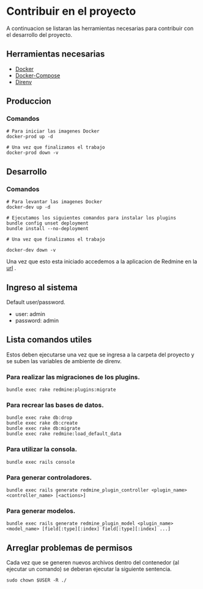 # Contribuir en el proyecto

A continuacion se listaran las herramientas necesarias para contribuir con el
desarrollo del proyecto.

## Herramientas necesarias

* [Docker](https://docs.docker.com/engine/install/ubuntu/)
* [Docker-Compose](https://docs.docker.com/compose/install/)
* [Direnv](https://direnv.net/)

## Produccion

### Comandos
```
# Para iniciar las imagenes Docker
docker-prod up -d

# Una vez que finalizamos el trabajo
docker-prod down -v
```
## Desarrollo

### Comandos
```
# Para levantar las imagenes Docker
docker-dev up -d

# Ejecutamos los siguientes comandos para instalar los plugins
bundle config unset deployment
bundle install --no-deployment

# Una vez que finalizamos el trabajo

docker-dev down -v
```

Una vez que esto esta iniciado accedemos a la aplicacion de Redmine en la [url](http://localhost:8080) .

## Ingreso al sistema
Default user/password.
* user: admin
* password: admin

## Lista comandos utiles
Estos deben ejecutarse una vez que se ingresa a la carpeta del proyecto y se suben las variables de ambiente de direnv.

### Para realizar las migraciones de los plugins.
```
bundle exec rake redmine:plugins:migrate
```

### Para recrear las bases de datos.
```
bundle exec rake db:drop
bundle exec rake db:create
bundle exec rake db:migrate
bundle exec rake redmine:load_default_data
```

### Para utilizar la consola. 
```
bundle exec rails console
```

### Para generar controladores.
```
bundle exec rails generate redmine_plugin_controller <plugin_name> <controller_name> [<actions>]
```

### Para generar modelos.
```
bundle exec rails generate redmine_plugin_model <plugin_name> <model_name> [field[:type][:index] field[:type][:index] ...]
```

## Arreglar problemas de permisos
Cada vez que se generen nuevos archivos dentro del contenedor (al ejecutar un comando) se deberan ejecutar la siguiente sentencia.
```
sudo chown $USER -R ./
```
